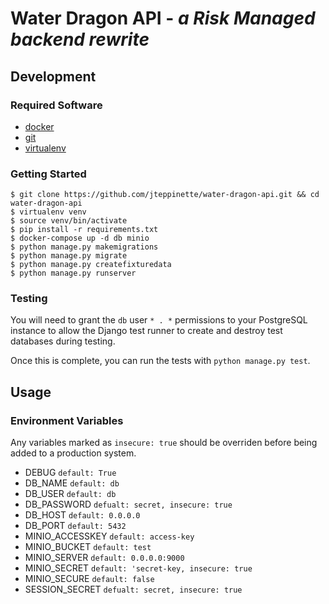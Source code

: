 # Water Dragon API - *a Risk Managed backend rewrite*

## Development

### Required Software

* [docker](https://docs.docker.com/)
* [git](https://git-scm.com/)
* [virtualenv](https://virtualenv.pypa.io/en/stable/)

### Getting Started

```
$ git clone https://github.com/jteppinette/water-dragon-api.git && cd water-dragon-api
$ virtualenv venv
$ source venv/bin/activate
$ pip install -r requirements.txt
$ docker-compose up -d db minio
$ python manage.py makemigrations
$ python manage.py migrate
$ python manage.py createfixturedata
$ python manage.py runserver
```

### Testing

You will need to grant the `db` user `* . *` permissions to your PostgreSQL instance
to allow the Django test runner to create and destroy test databases during testing.

Once this is complete, you can run the tests with `python manage.py test`.

## Usage

### Environment Variables

Any variables marked as `insecure: true` should be overriden before being added to a production system.

* DEBUG           `default: True`
* DB_NAME         `default: db`
* DB_USER         `default: db`
* DB_PASSWORD     `defualt: secret, insecure: true`
* DB_HOST         `default: 0.0.0.0`
* DB_PORT         `default: 5432`
* MINIO_ACCESSKEY `default: access-key`
* MINIO_BUCKET    `default: test`
* MINIO_SERVER    `default: 0.0.0.0:9000`
* MINIO_SECRET    `default: 'secret-key, insecure: true`
* MINIO_SECURE    `default: false`
* SESSION_SECRET  `defualt: secret, insecure: true`
